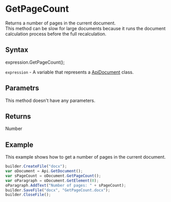 # GetPageCount

Returns a number of pages in the current document.
<br>This method can be slow for large documents because it runs the document calculation process before the full recalculation.

## Syntax

expression.GetPageCount();

`expression` - A variable that represents a [ApiDocument](../ApiDocument.md) class.

## Parametrs

This method doesn't have any parameters.

## Returns

Number

## Example

This example shows how to get a number of pages in the current document.

```javascript
builder.CreateFile("docx");
var oDocument = Api.GetDocument();
var sPageCount = oDocument.GetPageCount();
var oParagraph = oDocument.GetElement(0);
oParagraph.AddText("Number of pages: " + sPageCount);
builder.SaveFile("docx", "GetPageCount.docx");
builder.CloseFile();
```